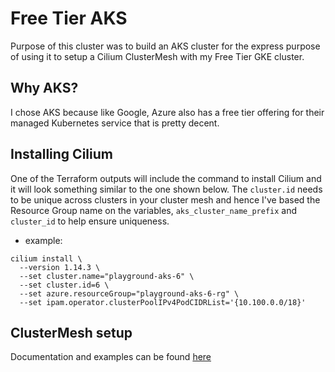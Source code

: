 # Free Tier AKS

Purpose of this cluster was to build an AKS cluster for the express purpose of using it to setup a Cilium ClusterMesh with my Free Tier GKE cluster.

## Why AKS?
I chose AKS because like Google, Azure also has a free tier offering for their managed Kubernetes service that is pretty decent.


## Installing Cilium
One of the Terraform outputs will include the command to install Cilium and it will look something similar to the one shown below.  The `cluster.id` needs to be unique across clusters in your cluster mesh and hence I've based the Resource Group name on the variables, `aks_cluster_name_prefix` and `cluster_id` to help ensure uniqueness.

- example:
```console
cilium install \
  --version 1.14.3 \
  --set cluster.name="playground-aks-6" \
  --set cluster.id=6 \
  --set azure.resourceGroup="playground-aks-6-rg" \
  --set ipam.operator.clusterPoolIPv4PodCIDRList='{10.100.0.0/18}'
```

## ClusterMesh setup
Documentation and examples can be found [here](./cilium/clustermesh/)
